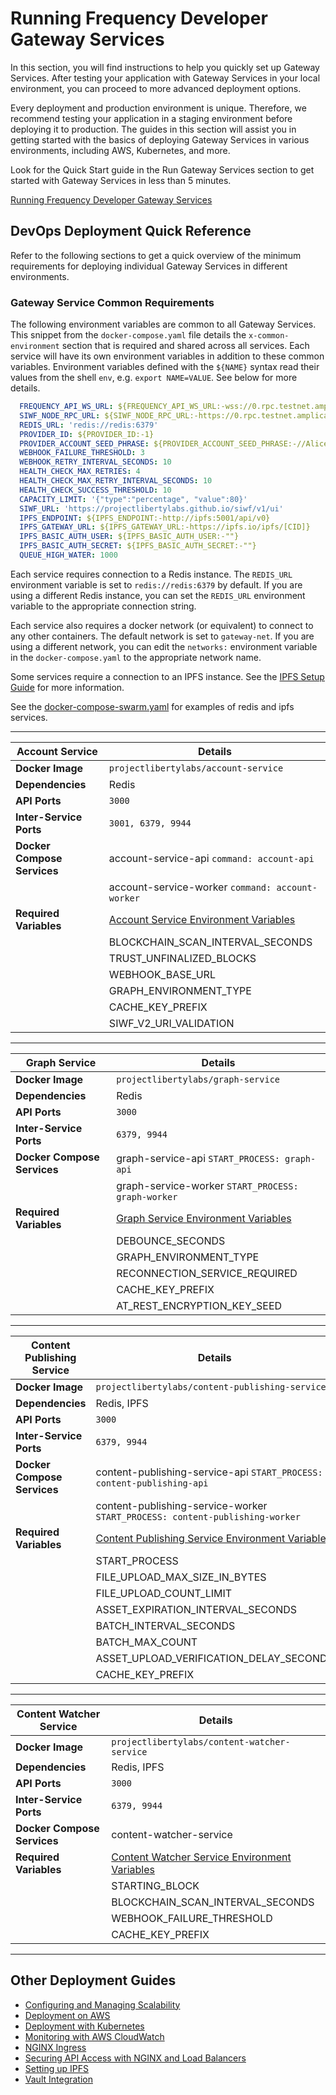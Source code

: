 # Running  Frequency Developer Gateway Services

In this section, you will find instructions to help you quickly set up Gateway Services. After testing your application with Gateway Services in your local environment, you can proceed to more advanced deployment options.

Every deployment and production environment is unique. Therefore, we recommend testing your application in a staging environment before deploying it to production. The guides in this section will assist you in getting started with the basics of deploying Gateway Services in various environments, including AWS, Kubernetes, and more.

Look for the Quick Start guide in the Run Gateway Services section to get started with Gateway Services in less than 5 minutes.

<div class="button-links">

[Running Frequency Developer Gateway Services](./GatewayServices/RunGatewayServices.md)

</div>

## DevOps Deployment Quick Reference

Refer to the following sections to get a quick overview of the minimum requirements for deploying individual Gateway Services in different environments.

### Gateway Service Common Requirements

The following environment variables are common to all Gateway Services. This snippet from the `docker-compose.yaml` file details the `x-common-environment` section that is required and shared across all services. Each service will have its own environment variables in addition to these common variables. Environment variables defined with the `${NAME}` syntax read their values from the shell `env`, e.g. `export NAME=VALUE`. See below for more details.

```yaml
  FREQUENCY_API_WS_URL: ${FREQUENCY_API_WS_URL:-wss://0.rpc.testnet.amplica.io}
  SIWF_NODE_RPC_URL: ${SIWF_NODE_RPC_URL:-https://0.rpc.testnet.amplica.io}
  REDIS_URL: 'redis://redis:6379'
  PROVIDER_ID: ${PROVIDER_ID:-1}
  PROVIDER_ACCOUNT_SEED_PHRASE: ${PROVIDER_ACCOUNT_SEED_PHRASE:-//Alice}
  WEBHOOK_FAILURE_THRESHOLD: 3
  WEBHOOK_RETRY_INTERVAL_SECONDS: 10
  HEALTH_CHECK_MAX_RETRIES: 4
  HEALTH_CHECK_MAX_RETRY_INTERVAL_SECONDS: 10
  HEALTH_CHECK_SUCCESS_THRESHOLD: 10
  CAPACITY_LIMIT: '{"type":"percentage", "value":80}'
  SIWF_URL: 'https://projectlibertylabs.github.io/siwf/v1/ui'
  IPFS_ENDPOINT: ${IPFS_ENDPOINT:-http://ipfs:5001/api/v0}
  IPFS_GATEWAY_URL: ${IPFS_GATEWAY_URL:-https://ipfs.io/ipfs/[CID]}
  IPFS_BASIC_AUTH_USER: ${IPFS_BASIC_AUTH_USER:-""}
  IPFS_BASIC_AUTH_SECRET: ${IPFS_BASIC_AUTH_SECRET:-""}
  QUEUE_HIGH_WATER: 1000
```

Each service requires connection to a Redis instance. The `REDIS_URL` environment variable is set to `redis://redis:6379` by default. If you are using a different Redis instance, you can set the `REDIS_URL` environment variable to the appropriate connection string.

Each service also requires a docker network (or equivalent) to connect to any other containers. The default network is set to `gateway-net`. If you are using a different network, you can edit the `networks:` environment variable in the `docker-compose.yaml` to the appropriate network name.

Some services require a connection to an IPFS instance. See the [IPFS Setup Guide](./IPFS.md) for more information.

See the [docker-compose-swarm.yaml](https://github.com/projectlibertylabs/gateway/blob/main/deployment/swarm/docker-compose-swarm.yaml) for examples of redis and ipfs services.

---

| **Account Service**            | **Details**                                                                                       |
|--------------------------------|---------------------------------------------------------------------------------------------------|
| **Docker Image**               | `projectlibertylabs/account-service`                                                              |
| **Dependencies**               | Redis                                                                                             |
| **API Ports**                  | `3000`                                                                                            |
| **Inter-Service Ports**        | `3001, 6379, 9944`                                                                                |
| **Docker Compose Services**    | account-service-api `command: account-api`                                                        |
|                                | account-service-worker `command: account-worker`                                                  |
| **Required Variables**         | [Account Service Environment Variables](https://github.com/projectlibertylabs/gateway/blob/main/developer-docs/account/ENVIRONMENT.md) |
|                                | BLOCKCHAIN_SCAN_INTERVAL_SECONDS                                                                  |
|                                | TRUST_UNFINALIZED_BLOCKS                                                                          |
|                                | WEBHOOK_BASE_URL                                                                                  |
|                                | GRAPH_ENVIRONMENT_TYPE                                                                            |
|                                | CACHE_KEY_PREFIX                                                                                  |
|                                | SIWF_V2_URI_VALIDATION                                                                            |

---

| **Graph Service**              | **Details**                                                                                       |
|--------------------------------|---------------------------------------------------------------------------------------------------|
| **Docker Image**               | `projectlibertylabs/graph-service`                                                                |
| **Dependencies**               | Redis                                                                                       |
| **API Ports**                  | `3000`                                                                                            |
| **Inter-Service Ports**        | `6379, 9944`                                                                                      |
| **Docker Compose Services**    | graph-service-api `START_PROCESS: graph-api`                                                      |
|                                | graph-service-worker `START_PROCESS: graph-worker`                                                |
| **Required Variables**         | [Graph Service Environment Variables](https://github.com/projectlibertylabs/gateway/blob/main/developer-docs/graph/ENVIRONMENT.md) |
|                                | DEBOUNCE_SECONDS                                                                                  |
|                                | GRAPH_ENVIRONMENT_TYPE                                                                            |
|                                | RECONNECTION_SERVICE_REQUIRED                                                                     |
|                                | CACHE_KEY_PREFIX                                                                                  |
|                                | AT_REST_ENCRYPTION_KEY_SEED                                                                       |

---

| **Content Publishing Service** | **Details**                                                                                       |
|--------------------------------|---------------------------------------------------------------------------------------------------|
| **Docker Image**               | `projectlibertylabs/content-publishing-service`                                                   |
| **Dependencies**               | Redis, IPFS                                                                                       |
| **API Ports**                  | `3000`                                                                                            |
| **Inter-Service Ports**        | `6379, 9944`                                                                                      |
| **Docker Compose Services**    | content-publishing-service-api `START_PROCESS: content-publishing-api`                            |
|                                | content-publishing-service-worker `START_PROCESS: content-publishing-worker`                      |
| **Required Variables**         | [Content Publishing Service Environment Variables](https://github.com/projectlibertylabs/gateway/blob/main/developer-docs/content-publishing/ENVIRONMENT.md) |
|                                | START_PROCESS                                                                                     |
|                                | FILE_UPLOAD_MAX_SIZE_IN_BYTES                                                                     |
|                                | FILE_UPLOAD_COUNT_LIMIT                                                                           |
|                                | ASSET_EXPIRATION_INTERVAL_SECONDS                                                                 |
|                                | BATCH_INTERVAL_SECONDS                                                                            |
|                                | BATCH_MAX_COUNT                                                                                   |
|                                | ASSET_UPLOAD_VERIFICATION_DELAY_SECONDS                                                           |
|                                | CACHE_KEY_PREFIX                                                                                  |

---

| **Content Watcher Service**    | **Details**                                                                                       |
|--------------------------------|---------------------------------------------------------------------------------------------------|
| **Docker Image**               | `projectlibertylabs/content-watcher-service`                                                      |
| **Dependencies**               | Redis, IPFS                                                                                       |
| **API Ports**                  | `3000`                                                                                            |
| **Inter-Service Ports**        | `6379, 9944`                                                                                      |
| **Docker Compose Services**    | content-watcher-service                                                                           |
| **Required Variables**         | [Content Watcher Service Environment Variables](https://github.com/projectlibertylabs/gateway/blob/main/developer-docs/content-watcher/ENVIRONMENT.md) |
|                                | STARTING_BLOCK                                                                                    |
|                                | BLOCKCHAIN_SCAN_INTERVAL_SECONDS                                                                  |
|                                | WEBHOOK_FAILURE_THRESHOLD                                                                         |
|                                | CACHE_KEY_PREFIX                                                                                  |

---

## Other Deployment Guides

- [Configuring and Managing Scalability](./Scalability.md)
- [Deployment on AWS](./Deployment.md)
- [Deployment with Kubernetes](./Kubernetes.md)
- [Monitoring with AWS CloudWatch](./Monitoring.md)
- [NGINX Ingress](./Nginx.md)
- [Securing API Access with NGINX and Load Balancers](./Security.md)
- [Setting up IPFS](./IPFS.md)
- [Vault Integration](./Vault.md)
